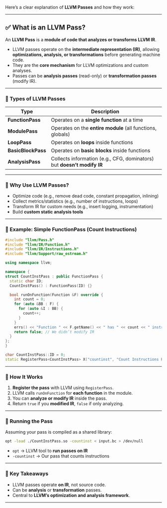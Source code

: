 Here’s a clear explanation of **LLVM Passes** and how they work:

---

## ✅ What is an LLVM Pass?

An **LLVM Pass** is a **module of code that analyzes or transforms LLVM IR**.

* LLVM passes operate on the **intermediate representation (IR)**, allowing **optimizations, analysis, or transformations** before generating machine code.
* They are the **core mechanism** for LLVM optimizations and custom analyses.
* Passes can be **analysis passes** (read-only) or **transformation passes** (modify IR).

---

### 🔹 Types of LLVM Passes

| Type               | Description                                                            |
| ------------------ | ---------------------------------------------------------------------- |
| **FunctionPass**   | Operates on a **single function** at a time                            |
| **ModulePass**     | Operates on the **entire module** (all functions, globals)             |
| **LoopPass**       | Operates on **loops** inside functions                                 |
| **BasicBlockPass** | Operates on **basic blocks** inside functions                          |
| **AnalysisPass**   | Collects information (e.g., CFG, dominators) but **doesn’t modify IR** |

---

### 🔹 Why Use LLVM Passes?

* Optimize code (e.g., remove dead code, constant propagation, inlining)
* Collect metrics/statistics (e.g., number of instructions, loops)
* Transform IR for custom needs (e.g., insert logging, instrumentation)
* Build **custom static analysis tools**

---

### 🔹 Example: Simple FunctionPass (Count Instructions)

```cpp
#include "llvm/Pass.h"
#include "llvm/IR/Function.h"
#include "llvm/IR/Instructions.h"
#include "llvm/Support/raw_ostream.h"

using namespace llvm;

namespace {
struct CountInstPass : public FunctionPass {
  static char ID;
  CountInstPass() : FunctionPass(ID) {}

  bool runOnFunction(Function &F) override {
    int count = 0;
    for (auto &BB : F) {
      for (auto &I : BB) {
        count++;
      }
    }
    errs() << "Function " << F.getName() << " has " << count << " instructions.\n";
    return false; // We didn’t modify IR
  }
};
}

char CountInstPass::ID = 0;
static RegisterPass<CountInstPass> X("countinst", "Count Instructions Pass", false, false);
```

---

### 🔹 How It Works

1. **Register the pass** with LLVM using `RegisterPass`.
2. LLVM calls `runOnFunction` for **each function** in the module.
3. You can **analyze or modify IR** inside the pass.
4. Return `true` if you **modified IR**, `false` if only analyzing.

---

### 🔹 Running the Pass

Assuming your pass is compiled as a shared library:

```bash
opt -load ./CountInstPass.so -countinst < input.bc > /dev/null
```

* `opt` → LLVM tool to **run passes on IR**
* `-countinst` → Our pass that counts instructions

---

### 🔹 Key Takeaways

* LLVM passes operate **on IR**, not source code.
* Can be **analysis** or **transformation** passes.
* Central to **LLVM’s optimization and analysis framework**.

---
